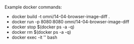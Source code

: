 Example docker commands:

- docker build -t omni/14-04-browser-image-diff .
- docker run -p 8080:8080 omni/14-04-browser-image-diff
- docker stop $(docker ps -a -q)
- docker rm $(docker ps -a -q)
- docker exec -it '<container id>' bash